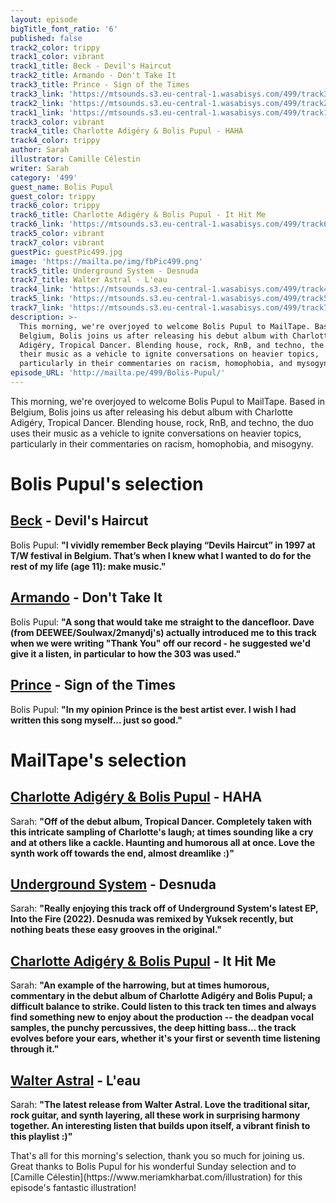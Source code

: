 ```yaml
---
layout: episode
bigTitle_font_ratio: '6'
published: false
track2_color: trippy
track1_color: vibrant
track1_title: Beck - Devil's Haircut
track2_title: Armando - Don't Take It
track3_title: Prince - Sign of the Times
track3_link: 'https://mtsounds.s3.eu-central-1.wasabisys.com/499/track3.mp3'
track2_link: 'https://mtsounds.s3.eu-central-1.wasabisys.com/499/track2.mp3'
track1_link: 'https://mtsounds.s3.eu-central-1.wasabisys.com/499/track1.mp3'
track3_color: vibrant
track4_title: Charlotte Adigéry & Bolis Pupul - HAHA
track4_color: trippy
author: Sarah
illustrator: Camille Célestin
writer: Sarah
category: '499'
guest_name: Bolis Pupul
guest_color: trippy
track6_color: trippy
track6_title: Charlotte Adigéry & Bolis Pupul - It Hit Me
track6_link: 'https://mtsounds.s3.eu-central-1.wasabisys.com/499/track6.mp3'
track5_color: vibrant
track7_color: vibrant
guestPic: guestPic499.jpg
image: 'https://mailta.pe/img/fbPic499.png'
track5_title: Underground System - Desnuda
track7_title: Walter Astral - L'eau
track4_link: 'https://mtsounds.s3.eu-central-1.wasabisys.com/499/track4.mp3'
track5_link: 'https://mtsounds.s3.eu-central-1.wasabisys.com/499/track5.mp3'
track7_link: 'https://mtsounds.s3.eu-central-1.wasabisys.com/499/track7.mp3'
description: >-
  This morning, we're overjoyed to welcome Bolis Pupul to MailTape. Based in
  Belgium, Bolis joins us after releasing his debut album with Charlotte
  Adigéry, Tropical Dancer. Blending house, rock, RnB, and techno, the duo uses
  their music as a vehicle to ignite conversations on heavier topics,
  particularly in their commentaries on racism, homophobia, and mysogyny. 
episode_URL: 'http://mailta.pe/499/Bolis-Pupul/'
---
```

<p id="introduction"> This morning, we're overjoyed to welcome Bolis Pupul to MailTape. Based in Belgium, Bolis joins us after releasing his debut album with Charlotte Adigéry, Tropical Dancer. Blending house, rock, RnB, and techno, the duo uses their music as a vehicle to ignite conversations on heavier topics, particularly in their commentaries on racism, homophobia, and misogyny.
</p>

# Bolis Pupul's selection

## [Beck](https://www.beck.com/) - Devil's Haircut
Bolis Pupul: **"**I vividly remember Beck playing “Devils Haircut” in 1997 at T/W festival in Belgium. That’s when I knew what I wanted to do for the rest of my life (age 11): make music.**"**

## [Armando](https://www.discogs.com/artist/870-Armando) - Don't Take It
Bolis Pupul: **"**A song that would take me straight to the dancefloor. Dave (from DEEWEE/Soulwax/2manydj's) actually introduced me to this track when we were writing "Thank You" off our record - he suggested we'd give it a listen, in particular to how the 303 was used.**"**

## [Prince](https://www.officialprincemusic.com/) - Sign of the Times
Bolis Pupul: **"**In my opinion Prince is the best artist ever. I wish I had written this song myself... just so good.**"**

# MailTape's selection

## [Charlotte Adigéry & Bolis Pupul](https://charlotteandbolis.com/) - HAHA
Sarah: **"**Off of the debut album, Tropical Dancer. Completely taken with this intricate sampling of Charlotte's laugh; at times sounding like a cry and at others like a cackle. Haunting and humorous all at once. Love the synth work off towards the end, almost dreamlike :)**"**

## [Underground System](https://heavenlysweetness.bandcamp.com/album/into-the-fire-ep) - Desnuda
Sarah: **"**Really enjoying this track off of Underground System's latest EP, Into the Fire (2022). Desnuda was remixed by Yuksek recently, but nothing beats these easy grooves in the original.**"**

## [Charlotte Adigéry & Bolis Pupul](https://charlotteandbolis.com/) - It Hit Me
Sarah: **"**An example of the harrowing, but at times humorous, commentary in the debut album of Charlotte Adigéry and Bolis Pupul; a difficult balance to strike. Could listen to this track ten times and always find something new to enjoy about the production -- the deadpan vocal samples, the punchy percussives, the deep hitting bass... the track evolves before your ears, whether it's your first or seventh time listening through it.**"**

## [Walter Astral](https://morsels.website/) - L'eau
Sarah: **"**The latest release from Walter Astral. Love the traditional sitar, rock guitar, and synth layering, all these work in surprising harmony together. An interesting listen that builds upon itself, a vibrant finish to this playlist :)**"**

<p id="outroduction">That's all for this morning's selection, thank you so much for joining us. Great thanks to Bolis Pupul for his wonderful Sunday selection and to [Camille Célestin](https://www.meriamkharbat.com/illustration) for this episode's fantastic illustration!</p>
